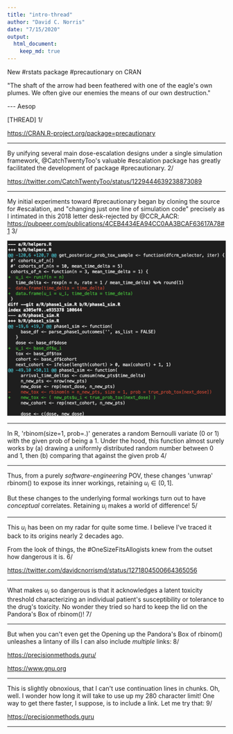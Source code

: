 ```yaml
---
title: "intro-thread"
author: "David C. Norris"
date: "7/15/2020"
output:
  html_document:
    keep_md: true
---
```


<!--
My immediate aim here is to generate an HTML document
suitable for copy-n-paste into Tweetdeck or Twitter.

I regard this as an initial step toward a full-fledged
output format for sciencey threads on Twitter.
-->



New #rstats package #precautionary on CRAN

"The shaft of the arrow had been feathered with one of the eagle's own plumes. We often give our enemies the means of our own destruction."

 --- Aesop

[THREAD] 1/

https://CRAN.R-project.org/package=precautionary

---


By unifying several main dose-escalation designs under a single simulation framework, @CatchTwentyToo's valuable #escalation package has greatly facilitated the development of package #precautionary. 2/

https://twitter.com/CatchTwentyToo/status/1229444639238873089

---


My initial experiments toward #precautionary began by cloning the source for #escalation, and "changing just one line of simulation code" precisely as I intimated in this 2018 letter desk-rejected by @CCR_AACR: https://pubpeer.com/publications/4CEB4434EA94CC0AA3BCAF63617A78#1
 3/

<img src="big-git-diff.png" width="1200" />

---


In R, 'rbinom(size=1, prob=.)' generates a random Bernoulli variate (0 or 1) with the given prob of being a 1. Under the hood, this function almost surely works by (a) drawing a uniformly distributed random number between 0 and 1, then (b) comparing that against the given prob 4/



---


Thus, from a purely *software-engineering* POV, these changes 'unwrap' rbinom() to expose its inner workings, retaining $u_i \in (0,1]$.

But these changes to the underlying formal workings turn out to have *conceptual* correlates. Retaining $u_i$ makes a world of difference! 5/



---


This $u_i$ has been on my radar for quite some time. I believe I've traced it back to its origins nearly 2 decades ago.

From the look of things, the #OneSizeFitsAllogists knew from the outset how dangerous it is. 6/

https://twitter.com/davidcnorrismd/status/1271804500664365056

---


What makes $u_i$ so dangerous is that it acknowledges a latent toxicity threshold characterizing an individual patient's susceptibility or tolerance to the drug's toxicity. No wonder they tried so hard to keep the lid on the Pandora's Box of rbinom()! 7/



---


But when you can't even get the Opening up the Pandora's Box of rbinom() unleashes a lintany of ills I can also include *multiple* links: 8/

https://precisionmethods.guru/

https://www.gnu.org

---


This is slightly obnoxious, that I can't use continuation lines in chunks. Oh, well. I wonder how long it will take to use up my 280 character limit! One way to get there faster, I suppose, is to include a link. Let me try that: 9/

https://precisionmethods.guru

---

